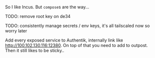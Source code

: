 So I like Incus. But `compose`s are the way...

TODO: remove root key on de34

TODO: consistently manage secrets / env keys, it's all tailscaled now so worry later

Add every exposed service to Authentik, internally link like http://100.102.130.116:12380. 
On top of that you need to add to outpost. 
Then it still likes to be sticky..